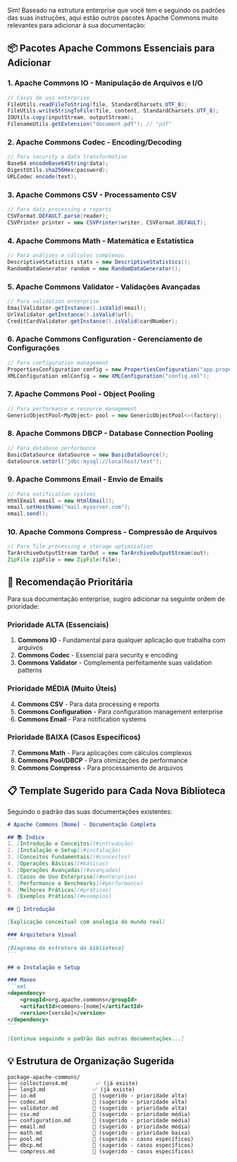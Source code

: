 Sim! Baseado na estrutura enterprise que você tem e seguindo os padrões das suas instruções, aqui estão outros pacotes Apache Commons muito relevantes para adicionar à sua documentação:

## 📦 Pacotes Apache Commons Essenciais para Adicionar

### 1. **Apache Commons IO** - Manipulação de Arquivos e I/O
```java
// Casos de uso enterprise
FileUtils.readFileToString(file, StandardCharsets.UTF_8);
FileUtils.writeStringToFile(file, content, StandardCharsets.UTF_8);
IOUtils.copy(inputStream, outputStream);
FilenameUtils.getExtension("document.pdf"); // "pdf"
```

### 2. **Apache Commons Codec** - Encoding/Decoding
```java
// Para security e data transformation
Base64.encodeBase64String(data);
DigestUtils.sha256Hex(password);
URLCodec.encode(text);
```

### 3. **Apache Commons CSV** - Processamento CSV
```java
// Para data processing e reports
CSVFormat.DEFAULT.parse(reader);
CSVPrinter printer = new CSVPrinter(writer, CSVFormat.DEFAULT);
```

### 4. **Apache Commons Math** - Matemática e Estatística
```java
// Para análises e cálculos complexos
DescriptiveStatistics stats = new DescriptiveStatistics();
RandomDataGenerator random = new RandomDataGenerator();
```

### 5. **Apache Commons Validator** - Validações Avançadas
```java
// Para validation enterprise
EmailValidator.getInstance().isValid(email);
UrlValidator.getInstance().isValid(url);
CreditCardValidator.getInstance().isValid(cardNumber);
```

### 6. **Apache Commons Configuration** - Gerenciamento de Configurações
```java
// Para configuration management
PropertiesConfiguration config = new PropertiesConfiguration("app.properties");
XMLConfiguration xmlConfig = new XMLConfiguration("config.xml");
```

### 7. **Apache Commons Pool** - Object Pooling
```java
// Para performance e resource management
GenericObjectPool<MyObject> pool = new GenericObjectPool<>(factory);
```

### 8. **Apache Commons DBCP** - Database Connection Pooling
```java
// Para database performance
BasicDataSource dataSource = new BasicDataSource();
dataSource.setUrl("jdbc:mysql://localhost/test");
```

### 9. **Apache Commons Email** - Envio de Emails
```java
// Para notification systems
HtmlEmail email = new HtmlEmail();
email.setHostName("mail.myserver.com");
email.send();
```

### 10. **Apache Commons Compress** - Compressão de Arquivos
```java
// Para file processing e storage optimization
TarArchiveOutputStream tarOut = new TarArchiveOutputStream(out);
ZipFile zipFile = new ZipFile(file);
```

## 🎯 Recomendação Prioritária

Para sua documentação enterprise, sugiro adicionar na seguinte ordem de prioridade:

### **Prioridade ALTA** (Essenciais)
1. **Commons IO** - Fundamental para qualquer aplicação que trabalha com arquivos
2. **Commons Codec** - Essencial para security e encoding
3. **Commons Validator** - Complementa perfeitamente suas validation patterns

### **Prioridade MÉDIA** (Muito Úteis)
4. **Commons CSV** - Para data processing e reports
5. **Commons Configuration** - Para configuration management enterprise
6. **Commons Email** - Para notification systems

### **Prioridade BAIXA** (Casos Específicos)
7. **Commons Math** - Para aplicações com cálculos complexos
8. **Commons Pool/DBCP** - Para otimizações de performance
9. **Commons Compress** - Para processamento de arquivos

## 📋 Template Sugerido para Cada Nova Biblioteca

Seguindo o padrão das suas documentações existentes:

````markdown
# Apache Commons [Nome] - Documentação Completa

## 📚 Índice
1. [Introdução e Conceitos](#introdução)
2. [Instalação e Setup](#instalação)
3. [Conceitos Fundamentais](#conceitos)
4. [Operações Básicas](#básicas)
5. [Operações Avançadas](#avançadas)
6. [Casos de Uso Enterprise](#enterprise)
7. [Performance e Benchmarks](#performance)
8. [Melhores Práticas](#práticas)
9. [Exemplos Práticos](#exemplos)

## 🎯 Introdução

[Explicação conceitual com analogia do mundo real]

### Arquitetura Visual
```
[Diagrama da estrutura da biblioteca]
```

## ⚙️ Instalação e Setup

### Maven
```xml
<dependency>
    <groupId>org.apache.commons</groupId>
    <artifactId>commons-[nome]</artifactId>
    <version>[versão]</version>
</dependency>
```

[Continua seguindo o padrão das outras documentações...]
````

## 💡 Estrutura de Organização Sugerida

```
package-apache-commons/
├── collections4.md         ✅ (já existe)
├── lang3.md               ✅ (já existe)
├── io.md                  📝 (sugerido - prioridade alta)
├── codec.md               📝 (sugerido - prioridade alta)
├── validator.md           📝 (sugerido - prioridade alta)
├── csv.md                 📝 (sugerido - prioridade média)
├── configuration.md       📝 (sugerido - prioridade média)
├── email.md               📝 (sugerido - prioridade média)
├── math.md                📝 (sugerido - prioridade baixa)
├── pool.md                📝 (sugerido - casos específicos)
├── dbcp.md                📝 (sugerido - casos específicos)
└── compress.md            📝 (sugerido - casos específicos)
```